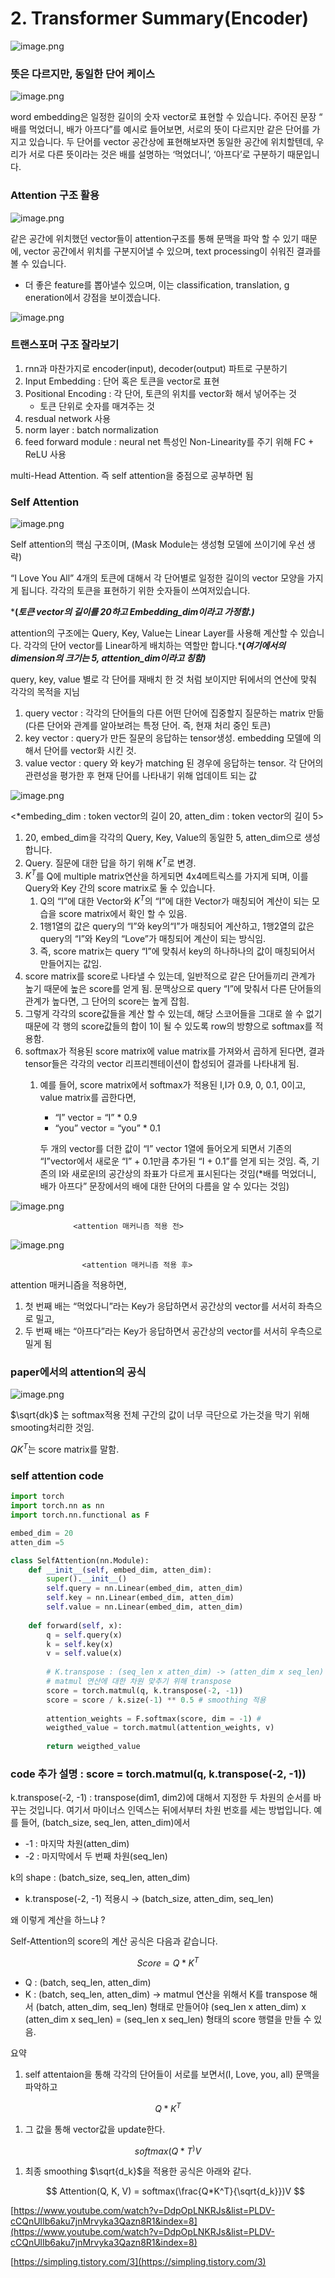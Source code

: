 # 2. Transformer Summary(Encoder)
![image.png](/assets/transformer/2_Transformer_Summary(Encoder)/image.png)

### 뜻은 다르지만, 동일한 단어 케이스

![image.png](/assets/transformer/2_Transformer_Summary(Encoder)/image_1.png)

word embedding은 일정한 길이의 숫자 vector로 표현할 수 있습니다. 주어진 문장 “ 배를 먹었더니, 배가 아프다”를 예시로 들어보면, 서로의 뜻이 다르지만 같은 단어를 가지고 있습니다. 두 단어를 vector 공간상에 표현해보자면 동일한 공간에 위치할텐데, 우리가 서로 다른 뜻이라는 것은 배를 설명하는 ‘먹었더니’, ‘아프다’로 구분하기 때문입니다.

### Attention 구조 활용

![image.png](/assets/transformer/2_Transformer_Summary(Encoder)/image_2.png)

같은 공간에 위치했던 vector들이 attention구조를 통해 문맥을 파악 할 수 있기 때문에, vector 공간에서 위치를 구분지어낼 수 있으며, text processing이 쉬워진 결과를 볼 수 있습니다.

- 더 좋은 feature를 뽑아낼수 있으며, 이는 classification, translation, g eneration에서 강점을 보이겠습니다.

![image.png](/assets/transformer/2_Transformer_Summary(Encoder)/image_3.png)

### 트랜스포머 구조 잘라보기

1. rnn과 마찬가지로 encoder(input), decoder(output) 파트로 구분하기
2. Input Embedding : 단어 혹은 토큰을 vector로 표현
3. Positional Encoding : 각 단어, 토큰의 위치를 vector화 해서 넣어주는 것
    - 토큰 단위로 숫자를 매겨주는 것
4. resdual network 사용 
5. norm layer :  batch normalization 
6. feed forward module : neural net 특성인 Non-Linearity를 주기 위해 FC + ReLU 사용

multi-Head Attention. 즉 self attention을 중점으로 공부하면 됨

### Self Attention

![image.png](/assets/transformer/2_Transformer_Summary(Encoder)/image_4.png)

Self attention의 핵심 구조이며, (Mask Module는 생성형 모델에 쓰이기에 우선 생략)

“I Love You All” 4개의 토큰에 대해서 각 단어별로 일정한 길이의 vector 모양을 가지게 됩니다. 각각의 토큰을 표현하기 위한 숫자들이 쓰여저있습니다. 

***(*토큰 vector의 길이를 20하고  Embedding_dim이라고 가정함.)***

attention의 구조에는 Query, Key, Value는 Linear Layer를 사용해 계산할 수 있습니다. 각각의 단어 vector를 Linear하게 배치하는 역할만 합니다.***(*여기에서의 dimension의 크기는 5, attention_dim이라고 칭함)***

query, key, value 별로 각 단어를 재배치 한 것 처럼 보이지만 뒤에서의 연산에 맞춰 각각의 목적을 지님

1. query vector : 각각의 단어들의 다른 어떤 단어에 집중할지 질문하는 matrix 만듦(다른 단어와 관계를 알아보려는 특정 단어. 즉, 현재 처리 중인 토큰)
2. key vector :  query가 만든 질문의 응답하는 tensor생성. embedding 모델에 의해서 단어를 vector화 시킨 것.
3. value vector : query 와 key가 matching 된 경우에 응답하는 tensor. 각 단어의 관련성을 평가한 후 현재 단어를 나타내기 위해 업데이트 되는 값

![image.png](/assets/transformer/2_Transformer_Summary(Encoder)/image_5.png)

<*embeding_dim : token vector의 길이 20, atten_dim : token vector의 길이 5>

1. 20, embed_dim을 각각의 Query, Key, Value의 동일한 5, atten_dim으로 생성합니다.
2. Query. 질문에 대한 답을 하기 위해  $K^T$로 변경.
3. $K^T$를 Q에 multiple matrix연산을 하게되면 4x4메트릭스를 가지게 되며, 이를 Query와 Key 간의 score matrix로 둘 수 있습니다.
    1. Q의 “I”에 대한  Vector와 $K^T$의 “I”에 대한 Vector가 매칭되어 계산이 되는 모습을 score matrix에서 확인 할 수 있음.
    2. 1행1열의 값은 query의 “I”와 key의“I”가 매칭되어 계산하고, 1행2열의 값은 query의 “I”와 Key의 “Love”가 매칭되어 계산이 되는 방식임.
    3. 즉, score matrix는 query “I”에 맞춰서 key의 하나하나의 값이 매칭되어서 만들어지는 값임.
4. score matrix를 score로 나타낼 수 있는데, 일반적으로 같은 단어들끼리 관계가 높기 때문에 높은 score를 얻게 됨. 문맥상으로 query “I”에 맞춰서 다른 단어들의 관계가 높다면, 그 단어의 score는 높게 잡힘.
5. 그렇게 각각의 score값들을 계산 할 수 있는데, 해당 스코어들을 그대로 쓸 수 없기 때문에 각 행의 score값들의 합이 1이 될 수 있도록 row의 방향으로 softmax를 적용함.
6. softmax가 적용된 score matrix에 value matrix를 가져와서 곱하게 된다면, 결과tensor들은 각각의 vector 리프리젠테이션이 합성되어 결과를 나타내게 됨.
    1. 예를 들어, score matrix에서 softmax가 적용된 I,I가 0.9, 0, 0.1, 0이고, value matrix를 곱한다면, 
        - “I” vector =   “I” * 0.9
        - “you” vector = “you” * 0.1
        
        두 개의 vector를 더한 값이 “I” vector 1열에 들어오게 되면서 기존의 “I”vector에서 새로운 “I” + 0.1만큼 추가된 “I + 0.1”를 얻게 되는 것임. 즉, 기존의 I와 새로운I의 공간상의 좌표가 다르게 표시된다는 것임(*배를 먹었더니, 배가 아프다” 문장에서의 배에 대한 단어의 다름을 알 수 있다는 것임)
        

![image.png](/assets/transformer/2_Transformer_Summary(Encoder)/image_6.png)

                  <attention 매커니즘 적용 전> 

![image.png](/assets/transformer/2_Transformer_Summary(Encoder)/image_7.png)

                    <attention 매커니즘 적용 후>

attention 매커니즘을 적용하면, 

1. 첫 번째 배는 “먹었다니”라는 Key가 응답하면서 공간상의 vector를 서서히 좌측으로 밀고, 
2. 두 번째 배는 “아프다”라는 Key가 응답하면서 공간상의 vector를 서서히 우측으로 밀게 됨

### paper에서의 attention의 공식

![image.png](/assets/transformer/2_Transformer_Summary(Encoder)/image_8.png)

$\sqrt{dk}$
는 softmax적용 전체 구간의 값이 너무 극단으로 가는것을 막기 위해 smooting처리한 것임.

$QK^T$는 score matrix를 말함.

### self attention code

```python
import torch
import torch.nn as nn
import torch.nn.functional as F

embed_dim = 20
atten_dim =5

class SelfAttention(nn.Module):
    def __init__(self, embed_dim, atten_dim):
        super().__init__()
        self.query = nn.Linear(embed_dim, atten_dim)
        self.key = nn.Linear(embed_dim, atten_dim)
        self.value = nn.Linear(embed_dim, atten_dim)
        
    def forward(self, x):
        q = self.query(x)
        k = self.key(x)
        v = self.value(x)
        
        # K.transpose : (seq_len x atten_dim) -> (atten_dim x seq_len) 
        # matmul 연산에 대한 차원 맞추기 위해 transpose
        score = torch.matmul(q, k.transpose(-2, -1)) 
        score = score / k.size(-1) ** 0.5 # smoothing 적용
        
        attention_weights = F.softmax(score, dim = -1) # 
        weigthed_value = torch.matmul(attention_weights, v)
        
        return weigthed_value
```

### code 추가 설명 :         score = torch.matmul(q, k.transpose(-2, -1))

k.transpose(-2, -1) : transpose(dim1, dim2)에 대해서 지정한 두 차원의 순서를 바꾸는 것입니다. 여기서 마이너스 인덱스는 뒤에서부터 차원 번호를 세는 방법입니다.
예를 들어, (batch_size, seq_len, atten_dim)에서 

- -1 : 마지막 차원(atten_dim)
- -2 : 마지막에서 두 번째 차원(seq_len)

k의 shape : (batch_size, seq_len, atten_dim)

- k.transpose(-2, -1) 적용시 → (batch_size, atten_dim, seq_len)

왜 이렇게 계산을 하느냐 ?

Self-Attention의 score의 계산 공식은 다음과 같습니다.

$$
Score = Q * K^T
$$

- Q : (batch, seq_len, atten_dim)
- K : (batch, seq_len, atten_dim) → matmul 연산을 위해서 K를 transpose 해서 (batch, atten_dim, seq_len) 형태로 만들어야 
(seq_len x atten_dim) x (atten_dim x seq_len) = (seq_len x seq_len) 형태의 score 행렬을 만들 수 있음.

요약

1. self attentaion을 통해 각각의 단어들이 서로를 보면서(I, Love, you, all) 문맥을 파악하고

$$
Q * K^T
$$

1. 그 값을 통해 vector값을 update한다.

$$
softmax(Q * T^)V
$$

1. 최종 smoothing $\sqrt{d_k}$을 적용한 공식은 아래와 같다.
    
    $$
    Attention(Q, K, V) = softmax(\frac{Q*K^T}{\sqrt{d_k}})V
    $$
    

[https://www.youtube.com/watch?v=DdpOpLNKRJs&list=PLDV-cCQnUlIb6aku7jnMrvyka3Qazn8R1&index=8](https://www.youtube.com/watch?v=DdpOpLNKRJs&list=PLDV-cCQnUlIb6aku7jnMrvyka3Qazn8R1&index=8)

[https://simpling.tistory.com/3](https://simpling.tistory.com/3)